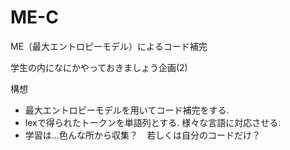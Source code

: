 # ME-C
ME（最大エントロピーモデル）によるコード補完

学生の内になにかやっておきましょう企画(2)

構想
  - 最大エントロピーモデルを用いてコード補完をする.
  - lexで得られたトークンを単語列とする. 様々な言語に対応させる.
  - 学習は...色んな所から収集？　若しくは自分のコードだけ？

